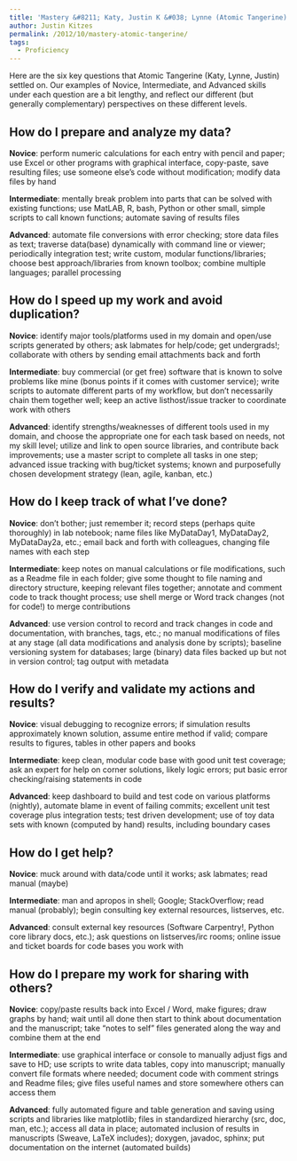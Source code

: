 ```yaml
---
title: 'Mastery &#8211; Katy, Justin K &#038; Lynne (Atomic Tangerine)'
author: Justin Kitzes
permalink: /2012/10/mastery-atomic-tangerine/
tags:
  - Proficiency
---
```

Here are the six key questions that Atomic Tangerine (Katy, Lynne, Justin) settled on. Our examples of Novice, Intermediate, and Advanced skills under each question are a bit lengthy, and reflect our different (but generally complementary) perspectives on these different levels.

<h2 dir="ltr">
  How do I prepare and analyze my data?
</h2>

**Novice**: perform numeric calculations for each entry with pencil and paper; use Excel or other programs with graphical interface, copy-paste, save resulting files; use someone else’s code without modification; modify data files by hand

**Intermediate**: mentally break problem into parts that can be solved with existing functions; use MatLAB, R, bash, Python or other small, simple scripts to call known functions; automate saving of results files

**Advanced**: automate file conversions with error checking; store data files as text; traverse data(base) dynamically with command line or viewer; periodically integration test; write custom, modular functions/libraries; choose best approach/libraries from known toolbox; combine multiple languages; parallel processing

<h2 dir="ltr">
  How do I speed up my work and avoid duplication?
</h2>

**Novice**: identify major tools/platforms used in my domain and open/use scripts generated by others; ask labmates for help/code; get undergrads!; collaborate with others by sending email attachments back and forth

**Intermediate**: buy commercial (or get free) software that is known to solve problems like mine (bonus points if it comes with customer service); write scripts to automate different parts of my workflow, but don’t necessarily chain them together well; keep an active listhost/issue tracker to coordinate work with others

**Advanced**: identify strengths/weaknesses of different tools used in my domain, and choose the appropriate one for each task based on needs, not my skill level; utilize and link to open source libraries, and contribute back improvements; use a master script to complete all tasks in one step; advanced issue tracking with bug/ticket systems; known and purposefully chosen development strategy (lean, agile, kanban, etc.)

<h2 dir="ltr">
  How do I keep track of what I’ve done?
</h2>

**Novice**: don’t bother; just remember it; record steps (perhaps quite thoroughly) in lab notebook; name files like MyDataDay1, MyDataDay2, MyDataDay2a, etc.; email back and forth with colleagues, changing file names with each step

**Intermediate**: keep notes on manual calculations or file modifications, such as a Readme file in each folder; give some thought to file naming and directory structure, keeping relevant files together; annotate and comment code to track thought process; use shell merge or Word track changes (not for code!) to merge contributions

**Advanced**: use version control to record and track changes in code and documentation, with branches, tags, etc.; no manual modifications of files at any stage (all data modifications and analysis done by scripts); baseline versioning system for databases; large (binary) data files backed up but not in version control; tag output with metadata

<h2 dir="ltr">
  How do I verify and validate my actions and results?
</h2>

**Novice**: visual debugging to recognize errors; if simulation results approximately known solution, assume entire method if valid; compare results to figures, tables in other papers and books

**Intermediate**: keep clean, modular code base with good unit test coverage; ask an expert for help on corner solutions, likely logic errors; put basic error checking/raising statements in code

**Advanced**: keep dashboard to build and test code on various platforms (nightly), automate blame in event of failing commits; excellent unit test coverage plus integration tests; test driven development; use of toy data sets with known (computed by hand) results, including boundary cases

<h2 dir="ltr">
  How do I get help?
</h2>

**Novice**: muck around with data/code until it works; ask labmates; read manual (maybe)

**Intermediate**: man and apropos in shell; Google; StackOverflow; read manual (probably); begin consulting key external resources, listserves, etc.

**Advanced**: consult external key resources (Software Carpentry!, Python core library docs, etc.); ask questions on listserves/irc rooms; online issue and ticket boards for code bases you work with

<h2 dir="ltr">
  How do I prepare my work for sharing with others?
</h2>

**Novice**: copy/paste results back into Excel / Word, make figures; draw graphs by hand; wait until all done then start to think about documentation and the manuscript; take “notes to self” files generated along the way and combine them at the end

**Intermediate**: use graphical interface or console to manually adjust figs and save to HD; use scripts to write data tables, copy into manuscript; manually convert file formats where needed; document code with comment strings and Readme files; give files useful names and store somewhere others can access them

**Advanced**: fully automated figure and table generation and saving using scripts and libraries like matplotlib; files in standardized hierarchy (src, doc, man, etc.); access all data in place; automated inclusion of results in manuscripts (Sweave, LaTeX includes); doxygen, javadoc, sphinx; put documentation on the internet (automated builds)

